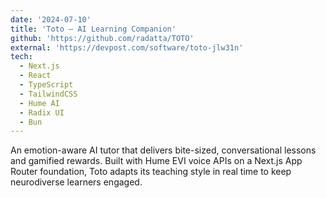```yaml
---
date: '2024-07-10'
title: 'Toto – AI Learning Companion'
github: 'https://github.com/radatta/TOTO'
external: 'https://devpost.com/software/toto-jlw31n'
tech:
  - Next.js
  - React
  - TypeScript
  - TailwindCSS
  - Hume AI
  - Radix UI
  - Bun
---
```


An emotion-aware AI tutor that delivers bite-sized, conversational lessons and gamified rewards. Built with Hume EVI voice APIs on a Next.js App Router foundation, Toto adapts its teaching style in real time to keep neurodiverse learners engaged.
